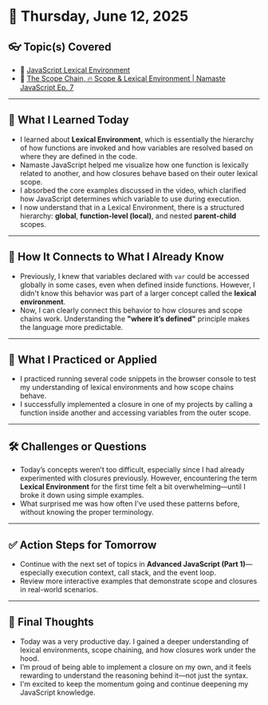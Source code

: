 # 📅 Thursday, June 12, 2025

## 👓 Topic(s) Covered
- 📌 [JavaScript Lexical Environment](https://javascript.info/closure#lexical-environment)  
- 📌 [The Scope Chain, 🔥 Scope & Lexical Environment | Namaste JavaScript Ep. 7](https://www.youtube.com/watch?v=uH-tVP8MUs8&list=PLlasXeu85E9cQ32gLCvAvr9vNaUccPVNP&index=6)

---

## 🧠 What I Learned Today
- I learned about **Lexical Environment**, which is essentially the hierarchy of how functions are invoked and how variables are resolved based on where they are defined in the code.
- Namaste JavaScript helped me visualize how one function is lexically related to another, and how closures behave based on their outer lexical scope.
- I absorbed the core examples discussed in the video, which clarified how JavaScript determines which variable to use during execution.
- I now understand that in a Lexical Environment, there is a structured hierarchy: **global**, **function-level (local)**, and nested **parent-child** scopes.

---

## 🔄 How It Connects to What I Already Know
- Previously, I knew that variables declared with `var` could be accessed globally in some cases, even when defined inside functions. However, I didn't know this behavior was part of a larger concept called the **lexical environment**.
- Now, I can clearly connect this behavior to how closures and scope chains work. Understanding the **"where it’s defined"** principle makes the language more predictable.

---

## 🚀 What I Practiced or Applied
- I practiced running several code snippets in the browser console to test my understanding of lexical environments and how scope chains behave.
- I successfully implemented a closure in one of my projects by calling a function inside another and accessing variables from the outer scope.

---

## 🛠 Challenges or Questions
- Today’s concepts weren’t too difficult, especially since I had already experimented with closures previously. However, encountering the term **Lexical Environment** for the first time felt a bit overwhelming—until I broke it down using simple examples.
- What surprised me was how often I’ve used these patterns before, without knowing the proper terminology.

---

## ✅ Action Steps for Tomorrow
- Continue with the next set of topics in **Advanced JavaScript (Part 1)**—especially execution context, call stack, and the event loop.
- Review more interactive examples that demonstrate scope and closures in real-world scenarios.

---

## 💬 Final Thoughts
- Today was a very productive day. I gained a deeper understanding of lexical environments, scope chaining, and how closures work under the hood.
- I’m proud of being able to implement a closure on my own, and it feels rewarding to understand the reasoning behind it—not just the syntax.
- I'm excited to keep the momentum going and continue deepening my JavaScript knowledge.
